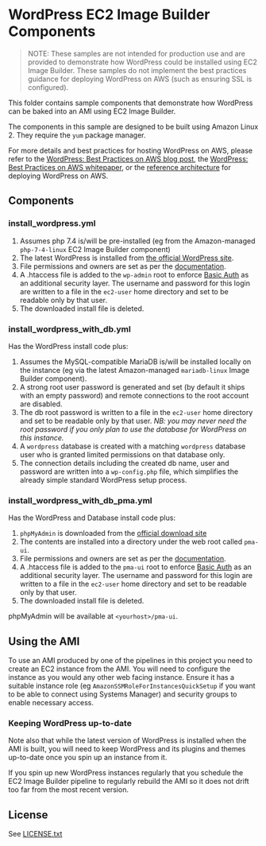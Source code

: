 # WordPress EC2 Image Builder Components

>NOTE: These samples are not intended for production use and are provided to demonstrate how WordPress could be installed using EC2 Image Builder. These samples do not implement the best practices guidance for deploying WordPress on AWS (such as ensuring SSL is configured).

This folder contains sample components that demonstrate how WordPress can be baked into an AMI using EC2 Image Builder. 

The components in this sample are designed to be built using Amazon Linux 2. They require the `yum` package manager. 

For more details and best practices for hosting WordPress on AWS, please refer to the [WordPress: Best Practices on AWS blog post](https://aws.amazon.com/blogs/architecture/wordpress-best-practices-on-aws/), the [WordPress: Best Practices on AWS whitepaper](https://d1.awsstatic.com/whitepapers/wordpress-best-practices-on-aws.pdf), or the [reference architecture](https://github.com/aws-samples/aws-refarch-wordpress) for deploying WordPress on AWS.

## Components

### install_wordpress.yml

1. Assumes php 7.4 is/will be pre-installed (eg from the Amazon-managed `php-7-4-linux` EC2 Image Builder component)
2. The latest WordPress is installed from [the official WordPress site](http://wordpress.org/latest.tar.gz).
3. File permissions and owners are set as per the [documentation](https://wordpress.org/support/article/hardening-wordpress/).
4. A .htaccess file is added to the `wp-admin` root to enforce [Basic Auth](https://en.wikipedia.org/wiki/Basic_access_authentication) as an additional security layer. The username and password for this login are written to a file in the `ec2-user` home directory and set to be readable only by that user.
5. The downloaded install file is deleted.

### install_wordpress_with_db.yml

Has the WordPress install code plus:

1. Assumes the MySQL-compatible MariaDB is/will be installed locally on the instance (eg via the latest Amazon-managed `mariadb-linux` Image Builder component). 
2. A strong root user password is generated and set (by default it ships with an empty password) and remote connections to the root account are disabled. 
3. The db root password is written to a file in the `ec2-user` home directory and set to be readable only by that user. *NB: you may never need the root password if you only plan to use the database for WordPress on this instance.*
4. A `wordpress` database is created with a matching `wordpress` database user who is granted limited permissions on that database only. 
5. The connection details including the created db name, user and password are written into a `wp-config.php` file, which simplifies the already simple standard WordPress setup process.

### install_wordpress_with_db_pma.yml

Has the WordPress and Database install code plus:

1. `phpMyAdmin` is downloaded from the [official download site](https://www.phpmyadmin.net/downloads/phpMyAdmin-latest-all-languages.tar.gz)
2. The contents are installed into a directory under the web root called `pma-ui`.
3. File permissions and owners are set as per the [documentation](https://docs.phpmyadmin.net/en/latest/setup.html#securing-your-phpmyadmin-installation).
4. A .htaccess file is added to the `pma-ui` root to enforce [Basic Auth](https://en.wikipedia.org/wiki/Basic_access_authentication) as an additional security layer. The username and password for this login are written to a file in the `ec2-user` home directory and set to be readable only by that user.
5. The downloaded install file is deleted.

phpMyAdmin will be available at `<yourhost>/pma-ui`. 

## Using the AMI

To use an AMI produced by one of the pipelines in this project you need to create an EC2 instance from the AMI. You will need to configure the instance as you would any other web facing instance. Ensure it has a suitable instance role (eg `AmazonSSMRoleForInstancesQuickSetup` if you want to be able to connect using Systems Manager) and security groups to enable necessary access. 

### Keeping WordPress up-to-date

Note also that while the latest version of WordPress is installed when the AMI is built, you will need to keep WordPress and its plugins and themes up-to-date once you spin up an instance from it. 

If you spin up new WordPress instances regularly that you schedule the EC2 Image Builder pipeline to regularly rebuild the AMI so it does not drift too far from the most recent version.

## License 

See [LICENSE.txt](LICENSE.txt)